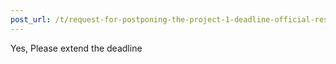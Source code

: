 ```yaml
---
post_url: /t/request-for-postponing-the-project-1-deadline-official-response-extended/166866/24
---
```

Yes, Please extend the deadline